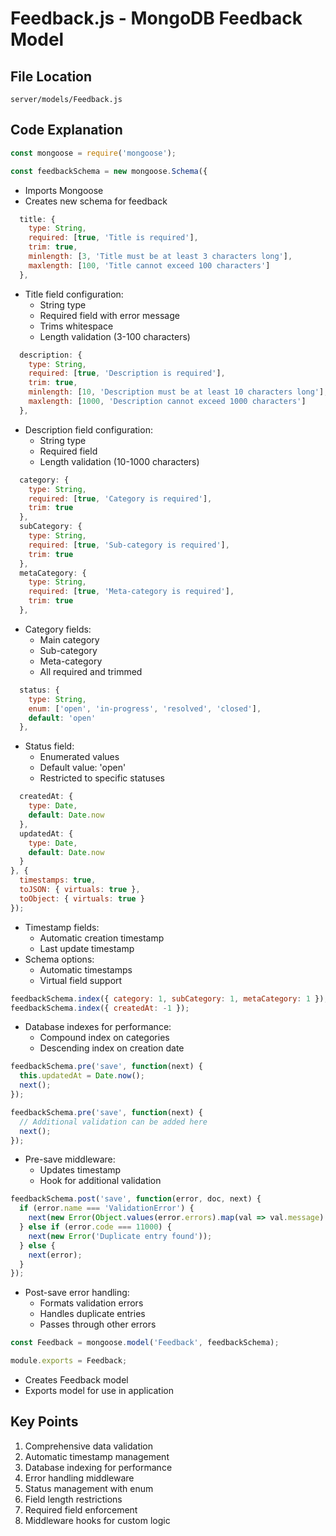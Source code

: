 # Feedback.js - MongoDB Feedback Model

## File Location
`server/models/Feedback.js`

## Code Explanation

```javascript
const mongoose = require('mongoose');

const feedbackSchema = new mongoose.Schema({
```
- Imports Mongoose
- Creates new schema for feedback

```javascript
  title: {
    type: String,
    required: [true, 'Title is required'],
    trim: true,
    minlength: [3, 'Title must be at least 3 characters long'],
    maxlength: [100, 'Title cannot exceed 100 characters']
  },
```
- Title field configuration:
  - String type
  - Required field with error message
  - Trims whitespace
  - Length validation (3-100 characters)

```javascript
  description: {
    type: String,
    required: [true, 'Description is required'],
    trim: true,
    minlength: [10, 'Description must be at least 10 characters long'],
    maxlength: [1000, 'Description cannot exceed 1000 characters']
  },
```
- Description field configuration:
  - String type
  - Required field
  - Length validation (10-1000 characters)

```javascript
  category: {
    type: String,
    required: [true, 'Category is required'],
    trim: true
  },
  subCategory: {
    type: String,
    required: [true, 'Sub-category is required'],
    trim: true
  },
  metaCategory: {
    type: String,
    required: [true, 'Meta-category is required'],
    trim: true
  },
```
- Category fields:
  - Main category
  - Sub-category
  - Meta-category
  - All required and trimmed

```javascript
  status: {
    type: String,
    enum: ['open', 'in-progress', 'resolved', 'closed'],
    default: 'open'
  },
```
- Status field:
  - Enumerated values
  - Default value: 'open'
  - Restricted to specific statuses

```javascript
  createdAt: {
    type: Date,
    default: Date.now
  },
  updatedAt: {
    type: Date,
    default: Date.now
  }
}, {
  timestamps: true,
  toJSON: { virtuals: true },
  toObject: { virtuals: true }
});
```
- Timestamp fields:
  - Automatic creation timestamp
  - Last update timestamp
- Schema options:
  - Automatic timestamps
  - Virtual field support

```javascript
feedbackSchema.index({ category: 1, subCategory: 1, metaCategory: 1 });
feedbackSchema.index({ createdAt: -1 });
```
- Database indexes for performance:
  - Compound index on categories
  - Descending index on creation date

```javascript
feedbackSchema.pre('save', function(next) {
  this.updatedAt = Date.now();
  next();
});

feedbackSchema.pre('save', function(next) {
  // Additional validation can be added here
  next();
});
```
- Pre-save middleware:
  - Updates timestamp
  - Hook for additional validation

```javascript
feedbackSchema.post('save', function(error, doc, next) {
  if (error.name === 'ValidationError') {
    next(new Error(Object.values(error.errors).map(val => val.message).join(', ')));
  } else if (error.code === 11000) {
    next(new Error('Duplicate entry found'));
  } else {
    next(error);
  }
});
```
- Post-save error handling:
  - Formats validation errors
  - Handles duplicate entries
  - Passes through other errors

```javascript
const Feedback = mongoose.model('Feedback', feedbackSchema);

module.exports = Feedback;
```
- Creates Feedback model
- Exports model for use in application

## Key Points
1. Comprehensive data validation
2. Automatic timestamp management
3. Database indexing for performance
4. Error handling middleware
5. Status management with enum
6. Field length restrictions
7. Required field enforcement
8. Middleware hooks for custom logic 